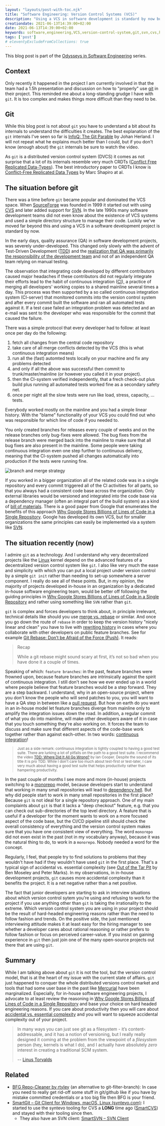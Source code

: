 ```yaml
---
layout: "layouts/post-with-toc.njk"
title: "Software Engineering: Version Control Systems (VCS)"
description: "Using a VCS in software development is standard by now but may add more complexities than you asked for."
creationdate: 2021-06-13T14:39:00+02:00
date: 2021-06-13T14:39:00+02:00
keywords: software,engineering,VCS,version-control-system,git,svn,cvs,hg
tags: ['post']
# eleventyExcludeFromCollections: true
---
```


This blog post is part of the [Odysseys in Software Engineering](../series-odysseys-in-software-engineering) series.

## Context

Only recently it happened in the project I am currently involved in that the team had a 1.5h presentation and discussion on how to "properly" use
[git](https://en.wikipedia.org/wiki/Git) in their project. This reminded me about a long-standing grudge I have with `git`. It is too complex and makes
things more difficult than they need to be.

## Git

While this blog post is not about `git` you have to understand a bit about its internals to understand the difficulties it creates. The best
explanation of the `git` internals I've seen so far is [InfoQ: The Git Parable](https://www.infoq.com/presentations/git-details/) by Johan Herland. I
will not repeat what he explains much better than I could, but if you don't know (enough about) the `git` internals be sure to watch the video.

As `git` is a distributed version control system (DVCS) it comes as not surprise that a lot of its internals resemble very much CRDTs ([Conflict Free
Replicated Data-Types](https://en.wikipedia.org/wiki/Conflict-free_replicated_data_type)). The best introductory paper to CRDTs I know is
[Conflict-Free Replicated Data Types](https://hal.inria.fr/hal-00932836/file/CRDTs_SSS-2011.pdf) by Marc Shapiro at al.

## The situation before git

There was a time before `git` became popular and dominated the VCS space. When [SourceForge](https://en.wikipedia.org/wiki/SourceForge) was founded in
1999 it started out with using [CVS](https://en.wikipedia.org/wiki/Concurrent_Versions_System) and later added support for
[SVN](https://en.wikipedia.org/wiki/Apache_Subversion). In the late 1990s many software development teams did not even know about the existence of VCS
systems and used a simple directory structure to manage their code. Luckily we've moved far beyond this and using a VCS in a software development
project is standard by now.

In the early days, quality assurance (QA) in software development projects, was severely under-developed. This changed only slowly with the advent of
Test-Driven Development ([TDD](https://en.wikipedia.org/wiki/Test-driven_development)) and the [realization that QA was primarily the responsibility
of the development team](https://github.com/97-things/97-things-every-programmer-should-know/blob/master/en/thing_67/README.md) and not of an
independent QA team relying on manual testing.

The observation that integrating code developed by different contributors caused major headaches if these contributors did not regularly integrate
their efforts lead to the habit of continuous integration ([CI](https://en.wikipedia.org/wiki/Continuous_integration)), a practice of merging all
developers' working copies to a shared mainline several times a day. This process was then supported by a so called continuous integration system
(CI-server) that monitored commits into the version control system and after every commit built the software and ran all automated tests against
it. If a test case failed an integration problem was detected and an e-mail was sent to the developer who was responsible for the commit that caused
the failure.

There was a simple protocol that every developer had to follow: at least once per day do the following:
1. fetch all changes from the central code repository
1. take care of all merge conflicts detected by the VCS (this is what continuous integration means)
1. run all the (fast) automted tests locally on your machine and fix any problems detected
1. and only if all the above was successful then commit to trunk/master/mainline (or however you called it in your project).
1. then the CI-system verified independently, that a frech check-out plus build plus running all automated tests worked fine as a secondary safety net.
1. once per night all the slow tests were run like load, stress, capacity, ... tests.

Everybody worked mostly on the mainline and you had a simple linear history. With the "blame" functionality of your VCS you could find out who was
responsible for which line of code if you needed to.

You only created branches for releases every couple of weeks and on the release branches only bug-fixes were allowed. The bug fixes from the release
branch were merged back into the mainline to make sure that all bug fixes are also present in the mainline. Some people were taking continuous
integration even one step further to continuous delivery, meaning that the CI-system pushed all changes automatically into production if the tests
were running fine.

<object data="/img/branch-and-merge-strategy.svg" type="image/svg+xml" style="max-width: 100%">
<img src="/img/branch-and-merge-strategy.svg" alt="branch and merge strategy">
</object>


If you worked in a bigger organization all of the related code was in a single repository and every commit triggered all of the CI activities for all
parts, so that you always had a consistent code base across the organization. Only external libraries would be versioned and integrated into the code
base via a dependency manager (often an integral part of the build system) as a kind of [bill of
materials](https://en.wikipedia.org/wiki/Bill_of_materials). There is a good paper from Google that enumerates the benefits of this approach [Why
Google Stores Billions of Lines of Code in a Single
Repository](https://cacm.acm.org/magazines/2016/7/204032-why-google-stores-billions-of-lines-of-code-in-a-single-repository/fulltext). Google has
developed its own VCS, but for smaller organizations the same principles can easily be implemented via a system like
[SVN](https://en.wikipedia.org/wiki/Apache_Subversion).

## The situation recently (now)

I admire `git` as a technology. And I understand why very decentralized projects like the [Linux](https://en.wikipedia.org/wiki/Linux) kernel depend
on the advanced features of a decentralized version control system like `git`. I also like very much the ease and simplicity with which you can put a
local project under version control by a simple `git init` rather than needing to set-up somewhere a server component. I really do see all of these
points. But, in my opinion, the majority of projects developed in-house in an organization by a dedicated in-house software engineering team, would be
better off following the guiding principles in [Why Google Stores Billions of Lines of Code in a Single
Repository](https://cacm.acm.org/magazines/2016/7/204032-why-google-stores-billions-of-lines-of-code-in-a-single-repository/fulltext) and rather using
something like `SVN` rather than `git`.

`git` is complex and forces developers to think about, in principle irrelevant, technical details like should you use [merge
vs. rebase](https://www.atlassian.com/git/tutorials/merging-vs-rebasing) or similar. And once you go down the route of `rebase` in order to keep the
version history "nicely linear and clean" you have to live with [rewriting history](https://git-scm.com/book/en/v2/Git-Tools-Rewriting-History) in
cases where you collaborate with other developers on public feature branches. See for example [Git Rebase: Don’t be Afraid of the Force
(Push)](https://blog.verslu.is/git/git-rebase/). It reads:

> Recap
>
> While a git rebase might sound scary at first, it’s not so bad when you have done it a couple of times.

Speaking of which: `feature branches`: in the past, feature branches were frowned upon, because feature branches are intrinsically against the spirit
of continuous integration. I still don't see how we ever ended up in a world where people believe that feature branches would be a step forward. They
are a step backward. I understand, why in an open-source project, where you don't know the people who will send patches to you, you will want to have
a QA step in between like a [pull
request](https://docs.github.com/en/github/collaborating-with-pull-requests/proposing-changes-to-your-work-with-pull-requests/about-pull-requests). But
how on earth do you want in an in-house model let feature branches diverge from mainline only to amplify the integration issues down the road. In
addition, a regular commit of what you do into mainline, will make other developers aware of it in case that you touch something they're also working
on. It forces the team to discuss and make sure that different aspects of the code-base work together rather than against each-other. In two words:
[continuous integration](https://en.wikipedia.org/wiki/Continuous_integration)!

> <span style="font-size:smaller"> Just as a side remark: continuous integration is tightly coupled to having a good test suite. There are lurking a
> lot of pitfalls on the path to a good test suite. I recommend the video [TDD: Where Did It All Go
> Wrong?](https://www.infoq.com/presentations/tdd-original) by Ian Cooper. Despite the sound of its title it is pro TDD. While I don't care too much
> about test-first or test-later, I care very much about having a good test suite that helps productivity rather than hampering productivity.</span>

In the past couple of months I see more and more (in-house) projects switching to a [monorepo](https://en.wikipedia.org/wiki/Monorepo) model, because
developers start to understand that working in many small repositories will lead to [dependency
hell](https://en.wikipedia.org/wiki/Dependency_hell). But why did people start to work in many small repositories in the first place? Because `git` is
not ideal for a single repository approach. One of my main complaints about `git` is that it lacks a "deep checkout" feature, e.g. that you can check
out sub-directories of the top level directory. A feature that is useful if a developer for the moment wants to work on a more focused aspect of the
code base, but the CI/CD pipeline still should check the overall consistency of everything and the version control system makes sure that you have one
consistent view of everything. The word `monorepo` did not even exist in the past (not in my vocabulary anyway), because it was the natural thing to
do, to work in a `monorepo`. Nobody needed a word for the concept.

Regularly, I feel, that people try to find solutions to problems that they wouldn't have had if they wouldn't have used `git` in the first
place. That's a typical sign of accidental vs. essential complexity (see [Out of the Tar Pit](http://curtclifton.net/papers/MoseleyMarks06a.pdf) by
Ben Moseley and Peter Marks). In my observations, in in-house development projects, `git` causes more accidental complexity than it benefits the
project. It is a net negative rather than a net positive.

The fact that junior developers are starting to ask in interview situations about which version control sytem you're using and refusing to work for
the project if you use anything other than `git` is taking the irrationality to the extreme. Which version control system you are using in your
project should be the result of hard-headed engineering reasons rather than the need to follow fashion and trends. On the positive side, the just
mentioned interviewing attitude makes it at least easy for the hiring manager to see whether a developer cares about rational reasoning or rather
prefers to follow fashion or focus on perceived career-value. If you insist on gaining experience in `git` then just join one of the many open-source
projects out there that are using `git`.

## Summary

While I am talking above about `git` it is not the tool, but the version control model, that is at the heart of my issue with the current state of
affairs. `git` just happened to conquer the whole distributed versions control market and tools that had some user base in the past like
[Mercurial](https://en.wikipedia.org/wiki/Mercurial) have been marginalized. Especially, for in-house software engineering projects, I advocate to at
least review the reasoning in [Why Google Stores Billions of Lines of Code in a Single
Repository](https://cacm.acm.org/magazines/2016/7/204032-why-google-stores-billions-of-lines-of-code-in-a-single-repository/fulltext) and base your
choice on hard headed engineering reasons. If you care about productivity then you will care about [accidental vs. essential
complexity](http://curtclifton.net/papers/MoseleyMarks06a.pdf) and you will want to squeeze accidental complexity out of your project.


> In many ways you can just see git as a filesystem - it’s content-addressable, and it has a notion of versioning, but I really really designed it coming at the problem from the viewpoint of a _filesystem_ person (hey, kernels is what I do), and I actually have absolutely _zero_ interest in creating a traditional SCM system.
> 
> -- [Linus Torvalds](https://lkml.org/lkml/2005/4/10/70)


## Related

* [BFG Repo-Cleaner by rtyley](https://rtyley.github.io/bfg-repo-cleaner/) (an alternative to git-filter-branch): In case you need to really get
  rid-off some stuff in git/github like if you have by mistake committed credentials or a too big file then BFG is your friend.
* [SmartGit – Git Client for Windows, macOS, Linux (syntevo.com)](https://www.syntevo.com/smartgit/): I started to use the syntevo tooling for CVS a
  **LONG** time ago ([SmartCVS](https://www.syntevo.com/smartcvs/)) and stayed with their tooling since then.
  * They also have an SVN client: [SmartSVN – SVN Client](https://www.smartsvn.com/)


